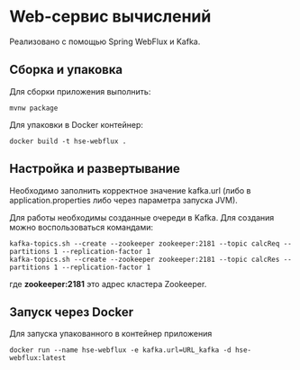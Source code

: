# Web-сервис вычислений 

Реализовано с помощью Spring WebFlux и Kafka.

## Сборка и упаковка

Для сборки приложения выполнить:

```
mvnw package
```

Для упаковки в Docker контейнер:

```
docker build -t hse-webflux .
```

## Настройка и развертывание

Необходимо заполнить корректное значение kafka.url (либо в application.properties либо через параметра запуска JVM).

Для работы необходимы созданные очереди в Kafka. Для создания можно воспользоваться командами:

```
kafka-topics.sh --create --zookeeper zookeeper:2181 --topic calcReq --partitions 1 --replication-factor 1
kafka-topics.sh --create --zookeeper zookeeper:2181 --topic calcRes --partitions 1 --replication-factor 1
```

где **zookeeper:2181** это адрес кластера Zookeeper.

## Запуск через Docker

Для запуска упакованного в контейнер приложения

```
docker run --name hse-webflux -e kafka.url=URL_kafka -d hse-webflux:latest
```
